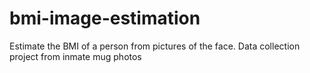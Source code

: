 # bmi-image-estimation
Estimate the BMI of a person from pictures of the face. Data collection project from inmate mug photos
